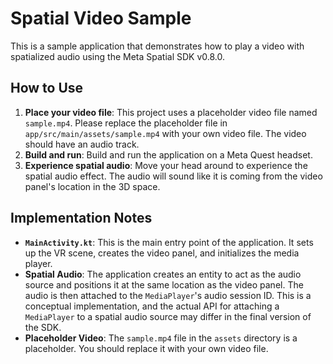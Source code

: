 
# Spatial Video Sample

This is a sample application that demonstrates how to play a video with spatialized audio using the Meta Spatial SDK v0.8.0.

## How to Use

1.  **Place your video file**: This project uses a placeholder video file named `sample.mp4`. Please replace the placeholder file in `app/src/main/assets/sample.mp4` with your own video file. The video should have an audio track.
2.  **Build and run**: Build and run the application on a Meta Quest headset.
3.  **Experience spatial audio**: Move your head around to experience the spatial audio effect. The audio will sound like it is coming from the video panel's location in the 3D space.

## Implementation Notes

*   **`MainActivity.kt`**: This is the main entry point of the application. It sets up the VR scene, creates the video panel, and initializes the media player.
*   **Spatial Audio**: The application creates an entity to act as the audio source and positions it at the same location as the video panel. The audio is then attached to the `MediaPlayer`'s audio session ID. This is a conceptual implementation, and the actual API for attaching a `MediaPlayer` to a spatial audio source may differ in the final version of the SDK.
*   **Placeholder Video**: The `sample.mp4` file in the `assets` directory is a placeholder. You should replace it with your own video file.
